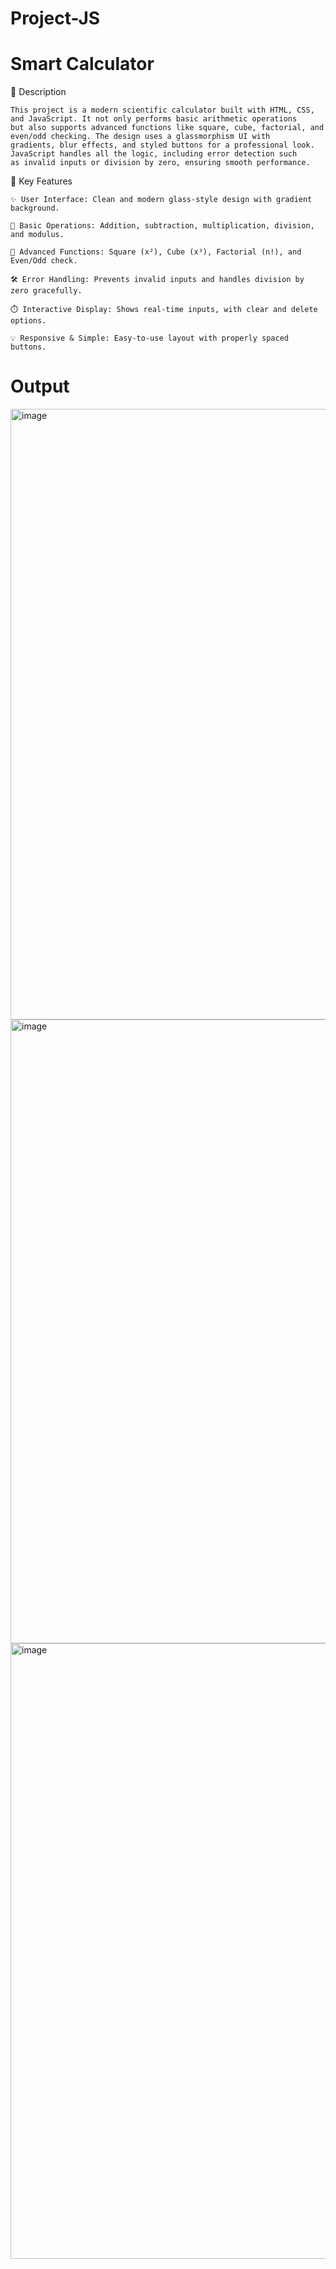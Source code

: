 # Project-JS
# Smart Calculator
📌 Description

    This project is a modern scientific calculator built with HTML, CSS, and JavaScript. It not only performs basic arithmetic operations 
    but also supports advanced functions like square, cube, factorial, and even/odd checking. The design uses a glassmorphism UI with 
    gradients, blur effects, and styled buttons for a professional look. JavaScript handles all the logic, including error detection such 
    as invalid inputs or division by zero, ensuring smooth performance.

🔑 Key Features

    ✨ User Interface: Clean and modern glass-style design with gradient background.
    
    🔢 Basic Operations: Addition, subtraction, multiplication, division, and modulus.
    
    📐 Advanced Functions: Square (x²), Cube (x³), Factorial (n!), and Even/Odd check.
    
    🛠️ Error Handling: Prevents invalid inputs and handles division by zero gracefully.
    
    ⏱️ Interactive Display: Shows real-time inputs, with clear and delete options.
    
    💡 Responsive & Simple: Easy-to-use layout with properly spaced buttons.
# Output
<img width="614" height="977" alt="image" src="https://github.com/user-attachments/assets/9c847a80-3d8e-4920-bbae-2a860c35af4d" />
<img width="620" height="998" alt="image" src="https://github.com/user-attachments/assets/40290f5d-aefd-4185-a294-6dc33166db4f" />
<img width="607" height="985" alt="image" src="https://github.com/user-attachments/assets/7ef8f9ab-d587-45a0-8d7c-bd8371e640cc" />



